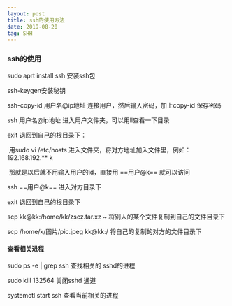 ```yaml
---
layout: post
title: ssh的使用方法
date: 2019-08-20
tag: SHH
---
```


### ssh的使用

sudo aprt install ssh  安装ssh包

ssh-keygen安装秘钥

ssh-copy-id  用户名@ip地址	连接用户，然后输入密码，加上copy-id 保存密码

ssh 用户名@ip地址	进入用户文件夹，可以用ll查看一下目录

exit 退回到自己的根目录下：

​		用sudo vi /etc/hosts 进入文件夹，将对方地址加入文件里，例如：192.168.192.** k 

​			那就是以后就不用输入用户的id，直接用 ==用户@k== 就可以访问

ssh ==用户@k== 进入对方目录下

exit 退回到自己的根目录下

scp kk@kk:/home/kk/zscz.tar.xz ~	将别人的某个文件复制到自己的文件目录下

 scp /home/k/图片/pic.jpeg kk@kk:/	将自己的复制的对方的文件目录下

#### 查看相关进程

sudo ps -e | grep ssh 查找相关的 sshd的进程

sudo kill 132564	关闭sshd 通道

systemctl start ssh	查看当前相关的进程

